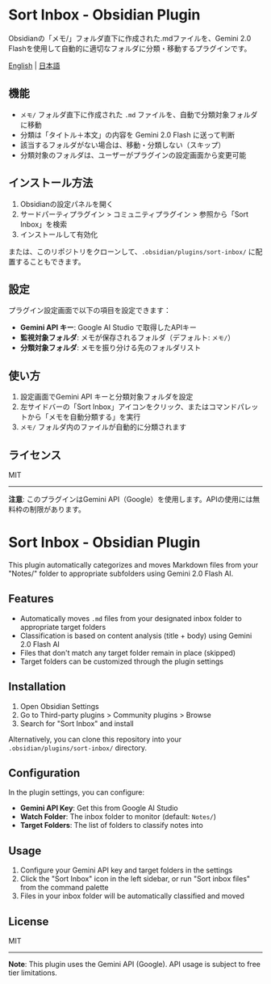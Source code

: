# Sort Inbox - Obsidian Plugin

Obsidianの「メモ/」フォルダ直下に作成された.mdファイルを、Gemini 2.0 Flashを使用して自動的に適切なフォルダに分類・移動するプラグインです。

[English](#english) | [日本語](#japanese)

<a id="japanese"></a>
## 機能

- `メモ/` フォルダ直下に作成された `.md` ファイルを、自動で分類対象フォルダに移動
- 分類は「タイトル＋本文」の内容を Gemini 2.0 Flash に送って判断
- 該当するフォルダがない場合は、移動・分類しない（スキップ）
- 分類対象のフォルダは、ユーザーがプラグインの設定画面から変更可能

## インストール方法

1. Obsidianの設定パネルを開く
2. サードパーティプラグイン > コミュニティプラグイン > 参照から「Sort Inbox」を検索
3. インストールして有効化

または、このリポジトリをクローンして、`.obsidian/plugins/sort-inbox/` に配置することもできます。

## 設定

プラグイン設定画面で以下の項目を設定できます：

- **Gemini API キー**: Google AI Studio で取得したAPIキー
- **監視対象フォルダ**: メモが保存されるフォルダ（デフォルト: `メモ/`）
- **分類対象フォルダ**: メモを振り分ける先のフォルダリスト

## 使い方

1. 設定画面でGemini API キーと分類対象フォルダを設定
2. 左サイドバーの「Sort Inbox」アイコンをクリック、またはコマンドパレットから「メモを自動分類する」を実行
3. `メモ/` フォルダ内のファイルが自動的に分類されます

## ライセンス

MIT

---

**注意**: このプラグインはGemini API（Google）を使用します。APIの使用には無料枠の制限があります。

<a id="english"></a>
# Sort Inbox - Obsidian Plugin

This plugin automatically categorizes and moves Markdown files from your "Notes/" folder to appropriate subfolders using Gemini 2.0 Flash AI.

## Features

- Automatically moves `.md` files from your designated inbox folder to appropriate target folders
- Classification is based on content analysis (title + body) using Gemini 2.0 Flash AI
- Files that don't match any target folder remain in place (skipped)
- Target folders can be customized through the plugin settings

## Installation

1. Open Obsidian Settings
2. Go to Third-party plugins > Community plugins > Browse
3. Search for "Sort Inbox" and install

Alternatively, you can clone this repository into your `.obsidian/plugins/sort-inbox/` directory.

## Configuration

In the plugin settings, you can configure:

- **Gemini API Key**: Get this from Google AI Studio
- **Watch Folder**: The inbox folder to monitor (default: `Notes/`)
- **Target Folders**: The list of folders to classify notes into

## Usage

1. Configure your Gemini API key and target folders in the settings
2. Click the "Sort Inbox" icon in the left sidebar, or run "Sort inbox files" from the command palette
3. Files in your inbox folder will be automatically classified and moved

## License

MIT

---

**Note**: This plugin uses the Gemini API (Google). API usage is subject to free tier limitations. 
